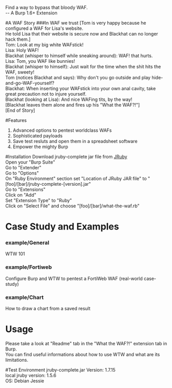 Find a way to bypass that bloody WAF.  
-- A Burp 1.6+ Extension  

#A WAF Story
###In WAF we trust
[Tom is very happy because he configured a WAF for Lisa's website.  
He told Lisa that their website is secure now and Blackhat can no longer hack them.]  
Tom: Look at my big white WAFstick!  
Lisa: Holy WAF!  
Blackhat (whisper to himself while sneaking around): WAF! that hurts.  
Lisa: Tom, you WAF like bunnies!  
Blackhat (whisper to himself): Just wait for the time when the shit hits the WAF, sweety!  
Tom (notices Blackhat and says): Why don't you go outside and play hide-and-go-WAF-yourself?  
Blackhat: When inserting your WAFstick into your own anal cavity, take great precaution not to injure yourself.   
Blackhat (looking at Lisa): And nice WAFing tits, by the way!  
[Blackhat leaves them alone and fires up his "What the WAF?!"]  
[End of Story]

#Features
1. Advanced options to pentest worldclass WAFs  
2. Sophisticated payloads  
3. Save test resluts and open them in a spreadsheet software  
4. Empower the mighty Burp  

#Installation
Download jruby-complete jar file from [JRuby](http://www.jruby.org/download)  
Open your "Burp Suite"  
Go to "Extender"  
Go to "Options"  
On "Ruby Environment" section set "Location of JRuby JAR file" to "\[foo\]/\[bar\]/jruby-complete-\[version\].jar"  
Go to "Extensions"  
Click on "Add"  
Set "Extension Type" to "Ruby"  
Click on "Select File" and choose "\[foo\]/\[bar\]/what-the-waf.rb"  

# Case Study and Examples
### example/General
WTW 101  

### example/Fortiweb
Configure Burp and WTW to pentest a FortiWeb WAF (real-world case-study)  

### example/Chart
How to draw a chart from a saved result  

# Usage
Please take a look at "Readme" tab in the "What the WAF?!" extension tab in Burp.  
You can find useful informations about how to use WTW and what are its limitations.  

#Test Environment
jruby-complete.jar Version: 1.7.15  
local jruby version: 1.5.6  
OS: Debian Jessie  
